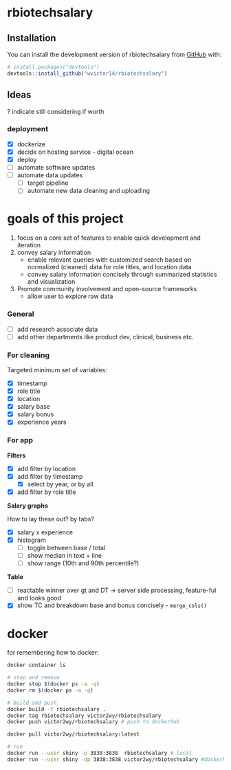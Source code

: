 # rbiotechsalary

<!-- badges: start -->

<!-- badges: end -->

## Installation

You can install the development version of rbiotechsalary from [GitHub](https://github.com/) with:

``` r
# install.packages("devtools")
devtools::install_github("wvictor14/rbiotechsalary")
```

## Ideas

? indicate still considering if worth

### deployment

- [x] dockerize
- [x] decide on hosting service - digital ocean
- [x] deploy
- [ ] automate software updates
- [ ] automate data updates
    - [ ] target pipeline
    - [ ] automate new data cleaning and uploading

# goals of this project

1. focus on a core set of features to enable quick development and iteration
2. convey salary information
    -  enable relevant queries with customized search based on normalized (cleaned) data for role titles, and location data
    -  convey salary information concisely through summarized statistics and visualization 
3. Promote community involvement and open-source frameworks
    - allow user to explore raw data

### General

-   [ ] add research associate data
-   [ ] add other departments like product dev, clinical, business etc.

### For cleaning

Targeted minimum set of variables:

-   [x] timestamp
-   [x] role title
-   [x] location
-   [x] salary base
-   [x] salary bonus
-   [x] experience years

### For app

**Filters**

-   [x] add filter by location
-   [x] add filter by timestamp
    -   [x] select by year, or by all
-   [x] add filter by role title

**Salary graphs**

How to lay these out? by tabs?

-   [x] salary x experience
-   [x] histogram
    -   [ ] toggle between base / total
    -   [ ] show median in text + line
    -   [ ] show range (10th and 90th percentile?)

**Table**

-   [ ] reactable winner over gt and DT -> server side processing, feature-ful and looks good
-   [x] show TC and breakdown base and bonus concisely - `merge_cols()`

# docker

for remembering how to docker:

```bash
docker container ls

# stop and remove
docker stop $(docker ps -a -q)
docker rm $(docker ps -a -q)

# build and push
docker build -t rbiotechsalary .
docker tag rbiotechsalary victor2wy/rbiotechsalary
docker push victor2wy/rbiotechsalary # push to dockerhub

docker pull victor2wy/rbiotechsalary:latest

# run
docker run --user shiny -p 3838:3838  rbiotechsalary # local
docker run --user shiny -dp 3838:3838 victor2wy/rbiotechsalary #dockerhub
```
